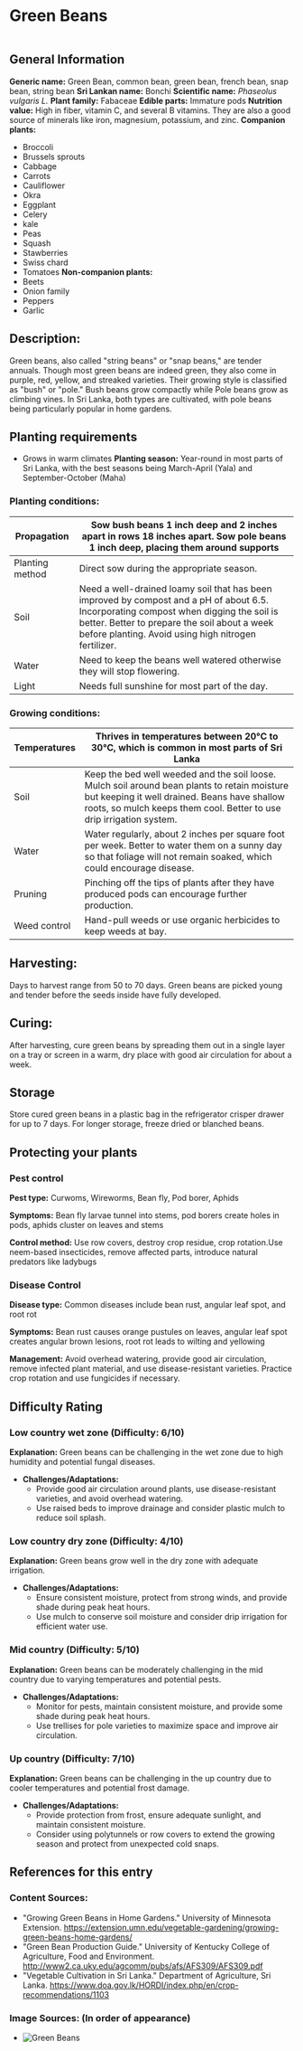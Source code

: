 # Green Beans
<IMAGE>

## General Information
**Generic name:** Green Bean, common bean, green bean, french bean, snap bean, string bean
**Sri Lankan name:** Bonchi
**Scientific name:** _Phaseolus vulgaris L._
**Plant family:** Fabaceae
**Edible parts:** Immature pods
**Nutrition value:** High in fiber, vitamin C, and several B vitamins. They are also a good source of minerals like iron, magnesium, potassium, and zinc.
**Companion plants:**
- Broccoli
- Brussels sprouts
- Cabbage
- Carrots
- Cauliflower
- <update>Okra</update>
- <update>Eggplant</update>
- Celery
- kale
- Peas
- Squash
- Stawberries
- Swiss chard
- Tomatoes
**Non-companion plants:**
- Beets
- Onion family
- Peppers
- <update>Garlic</update>

## Description:
Green beans, also called "string beans" or "snap beans," are tender annuals. Though most green beans are indeed green, they also come in purple, red, yellow, and streaked varieties. Their growing style is classified as "bush" or "pole." Bush beans grow compactly while Pole beans grow as climbing vines. <update>In Sri Lanka, both types are cultivated, with pole beans being particularly popular in home gardens.</update>

## Planting requirements
- Grows in warm climates
**Planting season:** <update>Year-round in most parts of Sri Lanka, with the best seasons being March-April (Yala) and September-October (Maha)</update>

### Planting conditions:
| **Propagation** | Sow bush beans 1 inch deep and 2 inches apart in rows 18 inches apart. Sow pole beans 1 inch deep, placing them around supports |
|----|----|
| Planting method | Direct sow <update>during the appropriate season</update>. |
| Soil | Need a well-drained loamy soil that has been improved by compost and a pH of about 6.5. Incorporating compost when digging the soil is better. Better to prepare the soil about a week before planting. Avoid using high nitrogen fertilizer. |
| Water | Need to keep the beans well watered otherwise they will stop flowering. |
| Light | Needs full sunshine for most part of the day. |

### Growing conditions:

| **Temperatures** | <update>Thrives in temperatures between 20°C to 30°C, which is common in most parts of Sri Lanka</update> |
|----|----|
| Soil | Keep the bed well weeded and the soil loose. Mulch soil around bean plants to retain moisture but keeping it well drained. Beans have shallow roots, so mulch keeps them cool. Better to use drip irrigation system. |
| Water | Water regularly, about 2 inches per square foot per week. Better to water them on a sunny day so that foliage will not remain soaked, which could encourage disease. |
| Pruning | Pinching off the tips of plants after they have produced pods can encourage further production. |
| Weed control | Hand-pull weeds or use organic herbicides to keep weeds at bay. |

## Harvesting:
Days to harvest range from 50 to 70 days. Green beans are picked young and tender before the seeds inside have fully developed.

## Curing:
<update>After harvesting, cure green beans by spreading them out in a single layer on a tray or screen in a warm, dry place with good air circulation for about a week.</update>

## Storage
<update>Store cured green beans in a plastic bag in the refrigerator crisper drawer for up to 7 days. For longer storage, freeze dried or blanched beans.</update>

## Protecting your plants
### Pest control
**Pest type:** Curwoms, Wireworms, <update>Bean fly, Pod borer, Aphids</update>

**Symptoms:** <update>Bean fly larvae tunnel into stems, pod borers create holes in pods, aphids cluster on leaves and stems</update>

**Control method:** Use row covers, destroy crop residue, crop rotation.<update>Use neem-based insecticides, remove affected parts, introduce natural predators like ladybugs</update>

### Disease Control
**Disease type:** Common diseases include <update>bean rust, angular leaf spot, and root rot</update>

**Symptoms:** <update>Bean rust causes orange pustules on leaves, angular leaf spot creates angular brown lesions, root rot leads to wilting and yellowing</update>

**Management:** <update>Avoid overhead watering, provide good air circulation, remove infected plant material, and use disease-resistant varieties. Practice crop rotation and use fungicides if necessary.</update>

## Difficulty Rating
### Low country wet zone (Difficulty: 6/10)
**Explanation:** Green beans can be challenging in the wet zone due to high humidity and potential fungal diseases.
- **Challenges/Adaptations:**
  - Provide good air circulation around plants, use disease-resistant varieties, and avoid overhead watering.
  - <update>Use raised beds to improve drainage and consider plastic mulch to reduce soil splash.</update>

### Low country dry zone (Difficulty: 4/10)
**Explanation:** Green beans grow well in the dry zone with adequate irrigation.
- **Challenges/Adaptations:**
  - Ensure consistent moisture, protect from strong winds, and provide shade during peak heat hours.
  - <update>Use mulch to conserve soil moisture and consider drip irrigation for efficient water use.</update>

### Mid country (Difficulty: 5/10)
**Explanation:** Green beans can be moderately challenging in the mid country due to varying temperatures and potential pests.
- **Challenges/Adaptations:**
  - Monitor for pests, maintain consistent moisture, and provide some shade during peak heat hours.
  - <update>Use trellises for pole varieties to maximize space and improve air circulation.</update>

### Up country (Difficulty: 7/10)
**Explanation:** Green beans can be challenging in the up country due to cooler temperatures and potential frost damage.
- **Challenges/Adaptations:**
  - Provide protection from frost, ensure adequate sunlight, and maintain consistent moisture.
  - <update>Consider using polytunnels or row covers to extend the growing season and protect from unexpected cold snaps.</update>

## References for this entry
### Content Sources:
- "Growing Green Beans in Home Gardens." University of Minnesota Extension. https://extension.umn.edu/vegetable-gardening/growing-green-beans-home-gardens/
- "Green Bean Production Guide." University of Kentucky College of Agriculture, Food and Environment. http://www2.ca.uky.edu/agcomm/pubs/afs/AFS309/AFS309.pdf
- <update>"Vegetable Cultivation in Sri Lanka." Department of Agriculture, Sri Lanka. https://www.doa.gov.lk/HORDI/index.php/en/crop-recommendations/1103</update>

### Image Sources: (In order of appearance)
- ![Green Beans](/api/attachments.redirect?id=2e06d724-0074-4961-8fa3-922b791f5e22 "left-50")